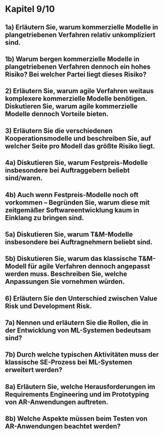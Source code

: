 # Kapitel 9/10  
## 1a) Erläutern Sie, warum kommerzielle Modelle in plangetriebenen Verfahren relativ unkompliziert sind.  


## 1b) Warum bergen kommerzielle Modelle in plangetriebenen Verfahren dennoch ein hohes Risiko? Bei welcher Partei liegt dieses Risiko?  


## 2) Erläutern Sie, warum agile Verfahren weitaus komplexere kommerzielle Modelle benötigen. Diskutieren Sie, warum agile kommerzielle Modelle dennoch Vorteile bieten.  


## 3) Erläutern Sie die verschiedenen Kooperationsmodelle und beschreiben Sie, auf welcher Seite pro Modell das größte Risiko liegt.  


## 4a) Diskutieren Sie, warum Festpreis-Modelle insbesondere bei Auftraggebern beliebt sind/waren.  


## 4b) Auch wenn Festpreis-Modelle noch oft vorkommen – Begründen Sie, warum diese mit zeitgemäßer Softwareentwicklung kaum in Einklang zu bringen sind.  


## 5a) Diskutieren Sie, warum T&M-Modelle insbesondere bei Auftragnehmern beliebt sind.  


## 5b) Diskutieren Sie, warum das klassische T&M-Modell für agile Verfahren dennoch angepasst werden muss. Beschreiben Sie, welche Anpassungen Sie vornehmen würden.  


## 6) Erläutern Sie den Unterschied zwischen Value Risk und Development Risk.  


## 7a) Nennen und erläutern Sie die Rollen, die in der Entwicklung von ML-Systemen bedeutsam sind?  


## 7b) Durch welche typischen Aktivitäten muss der klassische SE-Prozess bei ML-Systemen erweitert werden?  


## 8a) Erläutern Sie, welche Herausforderungen im Requirements Engineering und im Prototyping von AR-Anwendungen auftreten.  


## 8b) Welche Aspekte müssen beim Testen von AR-Anwendungen beachtet werden?  

